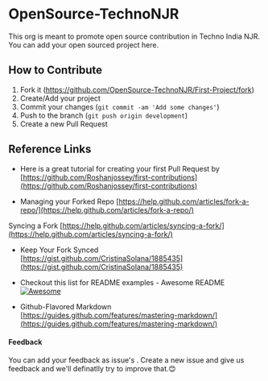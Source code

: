 # OpenSource-TechnoNJR
This org is meant to promote open source contribution in Techno India NJR. You can add your open sourced project here.

## How to Contribute

1. Fork it (<https://github.com/OpenSource-TechnoNJR/First-Project/fork>)
2. Create/Add your project
3. Commit your changes (`git commit -am 'Add some changes'`)
4. Push to the branch (`git push origin development`)
5. Create a new Pull Request


## Reference Links
- Here is a great tutorial for creating your first Pull Request by [https://github.com/Roshanjossey/first-contributions](https://github.com/Roshanjossey/first-contributions)

- Managing your Forked Repo [https://help.github.com/articles/fork-a-repo/](https://help.github.com/articles/fork-a-repo/)

Syncing a Fork [https://help.github.com/articles/syncing-a-fork/](https://help.github.com/articles/syncing-a-fork/)

- Keep Your Fork Synced [https://gist.github.com/CristinaSolana/1885435](https://gist.github.com/CristinaSolana/1885435)

- Checkout this list for README examples - Awesome README [![Awesome](https://cdn.rawgit.com/sindresorhus/awesome/d7305f38d29fed78fa85652e3a63e154dd8e8829/media/badge.svg)](https://github.com/sindresorhus/awesome)

- Github-Flavored Markdown [https://guides.github.com/features/mastering-markdown/](https://guides.github.com/features/mastering-markdown/)

#### Feedback
You can add your feedback as issue's . Create a new issue and give us feedback and we'll definatlly try to improve that.😊
